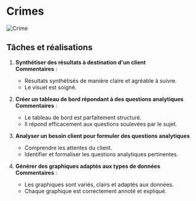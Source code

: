# Crimes
![Crime](https://github.com/Grom-P/Crime-et-delinquances-PowerBI/assets/117200565/b6d7850d-0eb6-47dd-8722-7c1a2b6e6e71)

## Tâches et réalisations

1. **Synthétiser des résultats à destination d'un client**  
   **Commentaires** :  
   - Résultats synthétisés de manière claire et agréable à suivre.  
   - Le visuel est soigné.

2. **Créer un tableau de bord répondant à des questions analytiques**  
   **Commentaires** :  
   - Le tableau de bord est parfaitement structuré.  
   - Il répond efficacement aux questions soulevées par le sujet.

3. **Analyser un besoin client pour formuler des questions analytiques**  
   - Comprendre les attentes du client.  
   - Identifier et formaliser les questions analytiques pertinentes.

4. **Générer des graphiques adaptés aux types de données**  
   **Commentaires** :  
   - Les graphiques sont variés, clairs et adaptés aux données.  
   - Chaque graphique est correctement annoté et expliqué.

